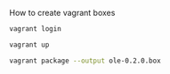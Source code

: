 How to create vagrant boxes

```sh
vagrant login

vagrant up

vagrant package --output ole-0.2.0.box
```
